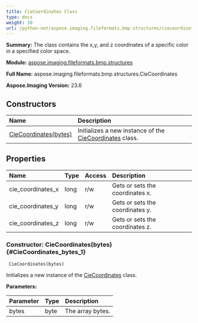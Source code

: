 ```yaml
---
title: CieCoordinates Class
type: docs
weight: 10
url: /python-net/aspose.imaging.fileformats.bmp.structures/ciecoordinates/
---
```


**Summary:** The class contains the x,y, and z coordinates of a specific color in a specified color space.

**Module:** [aspose.imaging.fileformats.bmp.structures](/imaging/python-net/aspose.imaging.fileformats.bmp.structures/)

**Full Name:** aspose.imaging.fileformats.bmp.structures.CieCoordinates

**Aspose.Imaging Version:** 23.6

## **Constructors**
| **Name** | **Description** |
| :- | :- |
| [CieCoordinates(bytes)](#CieCoordinates_bytes_1) | Initializes a new instance of the [CieCoordinates](/imaging/python-net/aspose.imaging.fileformats.bmp.structures/ciecoordinates/) class. |
## **Properties**
| **Name** | **Type** | **Access** | **Description** |
| :- | :- | :- | :- |
| cie_coordinates_x | long | r/w | Gets or sets the coordinates x. |
| cie_coordinates_y | long | r/w | Gets or sets the coordinates y. |
| cie_coordinates_z | long | r/w | Gets or sets the coordinates z. |


### Constructor: CieCoordinates(bytes) {#CieCoordinates_bytes_1}


```
 CieCoordinates(bytes) 
```

Initializes a new instance of the [CieCoordinates](/imaging/python-net/aspose.imaging.fileformats.bmp.structures/ciecoordinates/) class.

**Parameters:**

| Parameter | Type | Description |
| :- | :- | :- |
| bytes | byte | The array bytes. |

